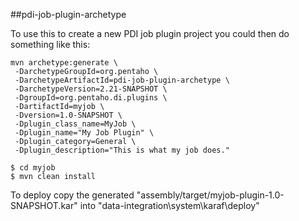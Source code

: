##pdi-job-plugin-archetype

To use this to create a new PDI job plugin project you could then do something like this:

```
mvn archetype:generate \
 -DarchetypeGroupId=org.pentaho \
 -DarchetypeArtifactId=pdi-job-plugin-archetype \
 -DarchetypeVersion=2.21-SNAPSHOT \
 -DgroupId=org.pentaho.di.plugins \
 -DartifactId=myjob \
 -Dversion=1.0-SNAPSHOT \
 -Dplugin_class_name=MyJob \
 -Dplugin_name="My Job Plugin" \
 -Dplugin_category=General \
 -Dplugin_description="This is what my job does."
```

```
$ cd myjob
$ mvn clean install
```

To deploy copy the generated "assembly/target/myjob-plugin-1.0-SNAPSHOT.kar" into "data-integration\system\karaf\deploy"
